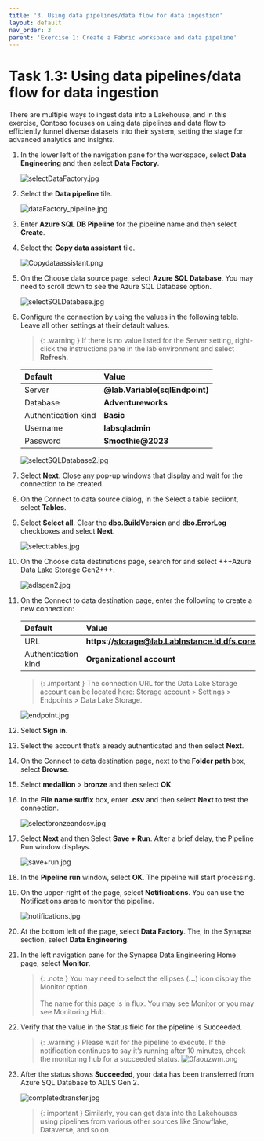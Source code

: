 ```yaml
---
title: '3. Using data pipelines/data flow for data ingestion'
layout: default
nav_order: 3
parent: 'Exercise 1: Create a Fabric workspace and data pipeline'
---
```


# Task 1.3: Using data pipelines/data flow for data ingestion

There are multiple ways to ingest data into a Lakehouse, and in this exercise, Contoso focuses on using data pipelines and data flow to efficiently funnel diverse datasets into their system, setting the stage for advanced analytics and insights. 

1. In the lower left of the navigation pane for the workspace, select **Data Engineering** and then select **Data Factory**.

    ![selectDataFactory.jpg](../media/instructions254096/selectDataFactory.jpg)

1. Select the **Data pipeline** tile.

    ![dataFactory_pipeline.jpg](../media/instructions254096/dataFactory_pipeline.jpg)

1. Enter **Azure SQL DB Pipeline** for the pipeline name and then select **Create**.

1. Select the **Copy data assistant** tile.

    ![Copydataassistant.png](../media/instructions257645/Copydataassistant.png)
    
    <!-- !IMAGE[copyData.jpg](instructions254096/copyData.jpg) -->

1. On the Choose data source page, select **Azure SQL Database**. You may need to scroll down to see the Azure SQL Database option.

    ![selectSQLDatabase.jpg](../media/instructions254096/selectSQLDatabase.jpg)

1. Configure the connection by using the values in the following table. Leave all other settings at their default values.

    >{: .warning }
    >If there is no value listed for the Server setting, right-click the instructions pane in the lab environment and  select **Refresh**.

    | Default | Value |
    |:---------|:---------|
    | Server   | **@lab.Variable(sqlEndpoint)**   |
    | Database   | **Adventureworks**   |
    | Authentication kind   | **Basic**   |
    | Username   | **labsqladmin**   |
    | Password   | **Smoothie@2023**   |
    
    ![selectSQLDatabase2.jpg](../media/instructions254096/selectSQLDatabase2.jpg)


1. Select **Next**. Close any pop-up windows that display and wait for the connection to be created.

1. On the Connect to data source dialog, in the Select a table seciiont, select **Tables**.

1. Select **Select all**. Clear the **dbo.BuildVersion** and **dbo.ErrorLog** checkboxes and select **Next**.

    ![selecttables.jpg](../media/instructions254096/selecttables.jpg)

1. On the Choose data destinations page, search for and select +++Azure Data Lake Storage Gen2+++.

    ![adlsgen2.jpg](../media/instructions254096/adlsgen2.jpg)

1. On the Connect to data destination page, enter the following to create a new connection: 
    
    | Default | Value |
    |:---------|:---------|
    | URL   | **https://storage@lab.LabInstance.Id.dfs.core.windows.net/**   |
    | Authentication kind   | **Organizational account**   |
    

    <!-- | Tenant ID   | +++**@lab.Variable(serviceDirectoryID_tenantID)**+++   |
    | Service principal client ID   | +++**@lab.Variable(serviceApplicationID_clientID)**+++   |
    | Service principal Key   | +++**@lab.Variable(secretDescription)**+++   | -->

    >{: .important }
    >The connection URL for the Data Lake Storage account can be located here: Storage account > Settings > Endpoints > Data Lake Storage.
    >
    ![endpoint.jpg](../media/instructions254096/endpoint.jpg)   

1. Select **Sign in**.

1. Select the account that’s already authenticated and then select **Next**.

1. On the Connect to data destination page, next to the **Folder path** box, select **Browse**.

1. Select **medallion** > **bronze** and then select **OK**.

1. In the **File name suffix** box, enter **.csv** and then select **Next** to test the connection.

    ![selectbronzeandcsv.jpg](../media/instructions254096/selectbronzeandcsv.jpg)

1. Select **Next** and then Select **Save + Run**. After a brief delay, the Pipeline Run window displays.

    ![save+run.jpg](../media/instructions254096/save+run.jpg)

1. In the **Pipeline run** window, select **OK**. The pipeline will start processing.

1. On the upper-right of the page, select **Notifications**. You can use the Notifications area to monitor the pipeline.

    ![notifications.jpg](../media/instructions254096/notifications.jpg)

1. At the bottom left of the page, select **Data Factory**. The, in the Synapse section, select **Data Engineering**.

1. In the left navigation pane for the Synapse Data Engineering Home page, select **Monitor**.

    >{: .note }
    >You may need to select the ellipses (**...**) icon display the Monitor option.</br></br>The name for this page is in flux. You may see Monitor or you may see Monitoring Hub.
    
1. Verify that the value in the Status field for the pipeline is Succeeded.

    >{: .warning }
    >Please wait for the pipeline to execute. If the notification continues to say it’s running after 10 minutes, check the monitoring hub for a succeeded status.
    >![0faouzwm.png](../media/instructions249094/0faouzwm.png)

1. After the status shows **Succeeded**, your data has been transferred from Azure SQL Database to ADLS Gen 2.

    ![completedtransfer.jpg](../media/instructions254096/completedtransfer.jpg)

    >{: important }
    >Similarly, you can get data into the Lakehouses using pipelines from various other sources like Snowflake, Dataverse, and so on.
